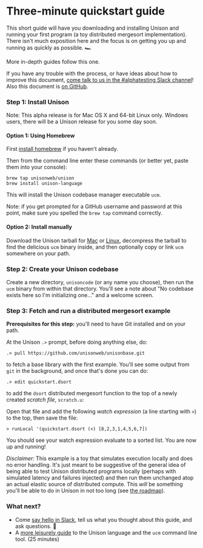 # Three-minute quickstart guide

This short guide will have you downloading and installing Unison and running your first program (a toy distributed mergesort implementation). There isn't much exposition here and the focus is on getting you up and running as quickly as possible. 🏎 

More in-depth guides follow this one.

If you have any trouble with the process, or have ideas about how to improve this document, [come talk to us in the #alphatesting Slack channel][slack]! Also this document is [on GitHub][on-github].

[slack]: https://join.slack.com/t/unisonlanguage/shared_invite/enQtNzAyMTQ4ODA0MDM4LWYxZTNkMGUxMDEzNTg3NTMxNjMxOGM2Zjg4ODFjM2RhNGY0OGU2NTMzYmQ1YWIwN2Y0YTc1NjQ1NjgzYzEzOWI
[mac-dl]: https://github.com/unisonweb/unison/releases/download/release%2FM1a/unison-osx.tar.gz
[linux-dl]: https://github.com/unisonweb/unison/releases/download/release%2FM1a/unison-linux64.tar.gz
[windows-dl]: todo
[on-github]: https://github.com/unisonweb/docsite/edit/gh-pages/_includes/quickstart.markdown
[guide]: unisontour.html
[homebrew]: https://brew.sh/

### Step 1: Install Unison

Note: This alpha release is for Mac OS X and 64-bit Linux only. Windows users, there will be a Unison release for you some day soon.

#### Option 1: Using Homebrew

First [install homebrew][homebrew] if you haven't already.

Then from the command line enter these commands (or better yet, paste them into your console):

```
brew tap unisonweb/unison
brew install unison-language
```

This will install the Unison codebase manager executable `ucm`.

Note: if you get prompted for a GitHub username and password at this point, make sure you spelled the `brew tap` command correctly.

#### Option 2: Install manually

Download the Unison tarball for [Mac][mac-dl] or [Linux][linux-dl], decompress the tarball to find the delicious `ucm` binary inside, and then optionally copy or link `ucm` somewhere on your path.

### Step 2: Create your Unison codebase

Create a new directory, `unisoncode` (or any name you choose), then run the `ucm` binary from within that directory. You'll see a note about "No codebase exists here so I'm initializing one..." and a welcome screen.
<script id="asciicast-dvwP7oXFwf0qwQWds1ShFXMP8" src="https://asciinema.org/a/dvwP7oXFwf0qwQWds1ShFXMP8.js" data-speed="1.4" data-cols="65" async></script>

### Step 3: Fetch and run a distributed mergesort example

__Prerequisites for this step:__ you'll need to have Git installed and on your path.

At the Unison `.>` prompt, before doing anything else, do:

```
.> pull https://github.com/unisonweb/unisonbase.git
``` 

to fetch a base library with the first example. You'll see some output from `git` in the background, and once that's done you can do:

```
.> edit quickstart.dsort
```

to add the `dsort` distributed mergesort function to the top of a newly created _scratch file_, `scratch.u`:

<script id="asciicast-o9lfrfetnmUT4ArqdDFMXZkr9" src="https://asciinema.org/a/o9lfrfetnmUT4ArqdDFMXZkr9.js" data-speed="1.4" data-rows="30" data-cols="65" async></script>

Open that file and add the following _watch expression_ (a line starting with `>`) to the top, then save the file:

```
> runLocal '(quickstart.dsort (<) [8,2,3,1,4,5,6,7])
```

<script id="asciicast-aTn8qIa3DHaxhspsZJmXodfO7" src="https://asciinema.org/a/aTn8qIa3DHaxhspsZJmXodfO7.js" data-speed="1.4" data-t="1.5" data-autoplay="0" async></script>

You should see your watch expression evaluate to a sorted list. You are now up and running!

_Disclaimer:_ This example is a toy that simulates execution locally and does no error handling. It's just meant to be suggestive of the general idea of being able to test Unison distributed programs locally (perhaps with simulated latency and failures injected) and then run them unchanged atop an actual elastic source of distributed compute. This _will_ be something you'll be able to do in Unison in not too long (see [the roadmap](roadmap.html)).

### What next?

* Come [say hello in Slack][slack], tell us what you thought about this guide, and ask questions. 👋
* A [more leisurely guide][guide] to the Unison language and the `ucm` command line tool. (25 minutes)
